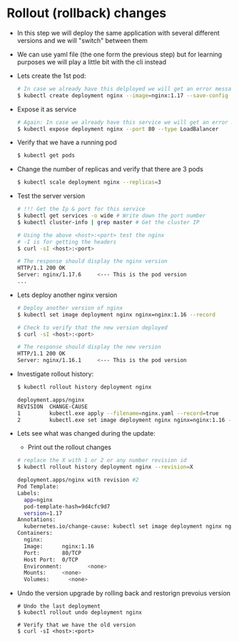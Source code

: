 # Rollout (rollback) changes

- In this step we will deploy the same application with several different versions and we will "switch" between them
- We can use yaml file (the one form the previous step) but for learning purposes we will play a little bit with the cli instead

- Lets create the 1st pod:
  ```sh
  # In case we already have this delployed we will get an error message
  $ kubectl create deployment nginx --image=nginx:1.17 --save-config
  ```
- Expose it as service 
  ```sh
  # Again: In case we already have this service we will get an error message
  $ kubectl expose deployment nginx --port 80 --type LoadBalancer
  ```
- Verify that we have a running pod
  ```sh
  $ kubectl get pods
  ```
- Change the number of replicas and verify that there are 3 pods
  ```sh
  $ kubectl scale deployment nginx --replicas=3
  ```
- Test the server version
  ```sh
  # !!! Get the Ip & port for this service
  $ kubectl get services -o wide # Write down the port number
  $ kubectl cluster-info | grep master # Get the cluster IP

  # Using the above <host>:<port> test the nginx 
  # -I is for getting the headers
  $ curl -sI <host>:<port>

  # The response should display the nginx version
  HTTP/1.1 200 OK
  Server: nginx/1.17.6     <--- This is the pod version
  ...

- Lets deploy another nginx version
  ```sh
  # Deploy another version of nginx
  $ kubectl set image deployment nginx nginx=nginx:1.16 --record

  # Check to verify that the new version deployed
  $ curl -sI <host>:<port>

  # The response should display the new version
  HTTP/1.1 200 OK
  Server: nginx/1.16.1     <--- This is the pod version
  ```
- Investigate rollout history:
  ```sh
  $ kubectl rollout history deployment nginx

  deployment.apps/nginx
  REVISION  CHANGE-CAUSE
  1         kubectl.exe apply --filename=nginx.yaml --record=true
  2         kubectl.exe set image deployment nginx nginx=nginx:1.16 --record=true

  ```
- Lets see what was changed during the update:
  - Print out the rollout changes
  ```sh
  # replace the X with 1 or 2 or any number revision id
  $ kubectl rollout history deployment nginx --revision=X

  deployment.apps/nginx with revision #2
  Pod Template:
  Labels:       
    app=nginx
    pod-template-hash=9d4cfc9d7
    version=1.17
  Annotations:  
    kubernetes.io/change-cause: kubectl set image deployment nginx nginx=nginx:1.16 --record=true
  Containers:
    nginx:
    Image:      nginx:1.16
    Port:       80/TCP
    Host Port:  0/TCP
    Environment:        <none>
    Mounts:     <none>
    Volumes:      <none>
  ```

- Undo the version upgrade by rolling back and restorign prevoius version
  ```
  # Undo the last deployment 
  $ kubectl rollout undo deployment nginx

  # Verify that we have the old version
  $ curl -sI <host>:<port>
  ```